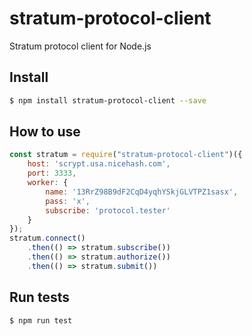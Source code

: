 # stratum-protocol-client
Stratum protocol client for Node.js

## Install

```bash
$ npm install stratum-protocol-client --save
```

## How to use

```js
const stratum = require("stratum-protocol-client")({
    host: 'scrypt.usa.nicehash.com',
    port: 3333,
    worker: {
        name: '13RrZ98B9dF2CqD4yqhYSkjGLVTPZ1sasx',
        pass: 'x',
        subscribe: 'protocol.tester'
    }
});
stratum.connect()
    .then(() => stratum.subscribe())
    .then(() => stratum.authorize())
    .then(() => stratum.submit())
```

## Run tests

```bash
$ npm run test
```